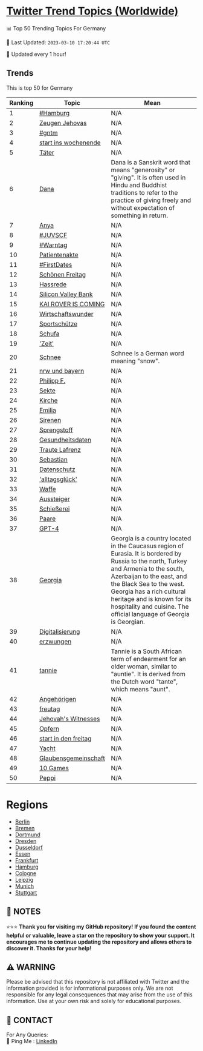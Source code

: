 [Twitter Trend Topics (Worldwide)](https://github.com/ErcinDedeoglu/Twitter-Trend-Topics)
==========


📊 Top 50 Trending Topics For Germany

📆 Last Updated: `2023-03-10 17:20:44 UTC`

🔧 Updated every 1 hour!


## Trends

This is top 50 for Germany

| Ranking | Topic | Mean |
| ------- | ------------ | ------------ |
| 1 | [#Hamburg](http://twitter.com/search?q=%23Hamburg) | N/A |
| 2 | [Zeugen Jehovas](http://twitter.com/search?q=Zeugen+Jehovas) | N/A |
| 3 | [#gntm](http://twitter.com/search?q=%23gntm) | N/A |
| 4 | [start ins wochenende](http://twitter.com/search?q=start+ins+wochenende) | N/A |
| 5 | [Täter](http://twitter.com/search?q=T%c3%a4ter) | N/A |
| 6 | [Dana](http://twitter.com/search?q=Dana) | Dana is a Sanskrit word that means "generosity" or "giving". It is often used in Hindu and Buddhist traditions to refer to the practice of giving freely and without expectation of something in return. |
| 7 | [Anya](http://twitter.com/search?q=Anya) | N/A |
| 8 | [#JUVSCF](http://twitter.com/search?q=%23JUVSCF) | N/A |
| 9 | [#Warntag](http://twitter.com/search?q=%23Warntag) | N/A |
| 10 | [Patientenakte](http://twitter.com/search?q=Patientenakte) | N/A |
| 11 | [#FirstDates](http://twitter.com/search?q=%23FirstDates) | N/A |
| 12 | [Schönen Freitag](http://twitter.com/search?q=Sch%c3%b6nen+Freitag) | N/A |
| 13 | [Hassrede](http://twitter.com/search?q=Hassrede) | N/A |
| 14 | [Silicon Valley Bank](http://twitter.com/search?q=Silicon+Valley+Bank) | N/A |
| 15 | [KAI ROVER IS COMING](http://twitter.com/search?q=KAI+ROVER+IS+COMING) | N/A |
| 16 | [Wirtschaftswunder](http://twitter.com/search?q=Wirtschaftswunder) | N/A |
| 17 | [Sportschütze](http://twitter.com/search?q=Sportsch%c3%bctze) | N/A |
| 18 | [Schufa](http://twitter.com/search?q=Schufa) | N/A |
| 19 | ['Zeit'](http://twitter.com/search?q=%27Zeit%27) | N/A |
| 20 | [Schnee](http://twitter.com/search?q=Schnee) | Schnee is a German word meaning "snow". |
| 21 | [nrw und bayern](http://twitter.com/search?q=nrw+und+bayern) | N/A |
| 22 | [Philipp F.](http://twitter.com/search?q=Philipp+F.) | N/A |
| 23 | [Sekte](http://twitter.com/search?q=Sekte) | N/A |
| 24 | [Kirche](http://twitter.com/search?q=Kirche) | N/A |
| 25 | [Emilia](http://twitter.com/search?q=Emilia) | N/A |
| 26 | [Sirenen](http://twitter.com/search?q=Sirenen) | N/A |
| 27 | [Sprengstoff](http://twitter.com/search?q=Sprengstoff) | N/A |
| 28 | [Gesundheitsdaten](http://twitter.com/search?q=Gesundheitsdaten) | N/A |
| 29 | [Traute Lafrenz](http://twitter.com/search?q=Traute+Lafrenz) | N/A |
| 30 | [Sebastian](http://twitter.com/search?q=Sebastian) | N/A |
| 31 | [Datenschutz](http://twitter.com/search?q=Datenschutz) | N/A |
| 32 | ['alltagsglück'](http://twitter.com/search?q=%27alltagsgl%c3%bcck%27) | N/A |
| 33 | [Waffe](http://twitter.com/search?q=Waffe) | N/A |
| 34 | [Aussteiger](http://twitter.com/search?q=Aussteiger) | N/A |
| 35 | [Schießerei](http://twitter.com/search?q=Schie%c3%9ferei) | N/A |
| 36 | [Paare](http://twitter.com/search?q=Paare) | N/A |
| 37 | [GPT-4](http://twitter.com/search?q=GPT-4) | N/A |
| 38 | [Georgia](http://twitter.com/search?q=Georgia) | Georgia is a country located in the Caucasus region of Eurasia. It is bordered by Russia to the north, Turkey and Armenia to the south, Azerbaijan to the east, and the Black Sea to the west. Georgia has a rich cultural heritage and is known for its hospitality and cuisine. The official language of Georgia is Georgian. |
| 39 | [Digitalisierung](http://twitter.com/search?q=Digitalisierung) | N/A |
| 40 | [erzwungen](http://twitter.com/search?q=erzwungen) | N/A |
| 41 | [tannie](http://twitter.com/search?q=tannie) | Tannie is a South African term of endearment for an older woman, similar to "auntie". It is derived from the Dutch word "tante", which means "aunt". |
| 42 | [Angehörigen](http://twitter.com/search?q=Angeh%c3%b6rigen) | N/A |
| 43 | [freutag](http://twitter.com/search?q=freutag) | N/A |
| 44 | [Jehovah's Witnesses](http://twitter.com/search?q=Jehovah%27s+Witnesses) | N/A |
| 45 | [Opfern](http://twitter.com/search?q=Opfern) | N/A |
| 46 | [start in den freitag](http://twitter.com/search?q=start+in+den+freitag) | N/A |
| 47 | [Yacht](http://twitter.com/search?q=Yacht) | N/A |
| 48 | [Glaubensgemeinschaft](http://twitter.com/search?q=Glaubensgemeinschaft) | N/A |
| 49 | [10 Games](http://twitter.com/search?q=10+Games) | N/A |
| 50 | [Peppi](http://twitter.com/search?q=Peppi) | N/A |



# Regions

* [Berlin](</Germany/Berlin.md>)
* [Bremen](</Germany/Bremen.md>)
* [Dortmund](</Germany/Dortmund.md>)
* [Dresden](</Germany/Dresden.md>)
* [Dusseldorf](</Germany/Dusseldorf.md>)
* [Essen](</Germany/Essen.md>)
* [Frankfurt](</Germany/Frankfurt.md>)
* [Hamburg](</Germany/Hamburg.md>)
* [Cologne](</Germany/Cologne.md>)
* [Leipzig](</Germany/Leipzig.md>)
* [Munich](</Germany/Munich.md>)
* [Stuttgart](</Germany/Stuttgart.md>)



## 📝 NOTES

⭐⭐⭐ **Thank you for visiting my GitHub repository! If you found the content helpful or valuable, leave a star on the repository to show your support. It encourages me to continue updating the repository and allows others to discover it. Thanks for your help!**


## ⚠️ WARNING

Please be advised that this repository is not affiliated with Twitter and the information provided is for informational purposes only. We are not responsible for any legal consequences that may arise from the use of this information. Use at your own risk and solely for educational purposes.


## 📨 CONTACT

 For Any Queries:  
            🏓 Ping Me : [LinkedIn](https://www.linkedin.com/in/ercindedeoglu/)
